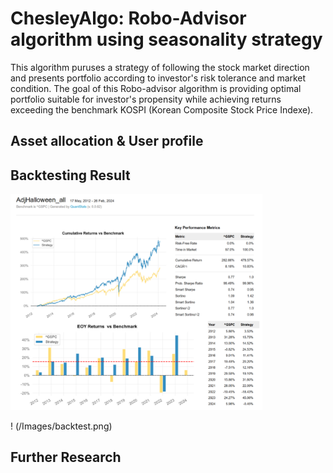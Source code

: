 # ChesleyAlgo: Robo-Advisor algorithm using seasonality strategy

This algorithm puruses a strategy of following the stock market direction and presents portfolio according to investor's risk tolerance and market condition. The goal of this Robo-advisor algorithm is providing optimal portfolio suitable for investor's propensity while achieving returns exceeding the benchmark KOSPI (Korean Composite Stock Price Indexe).

## Asset allocation & User profile


## Backtesting Result
<p align="left">
  <img alt="Dark" src="Images/backtest.png" width="80%"> 
</p>

! (/Images/backtest.png)

## Further Research
